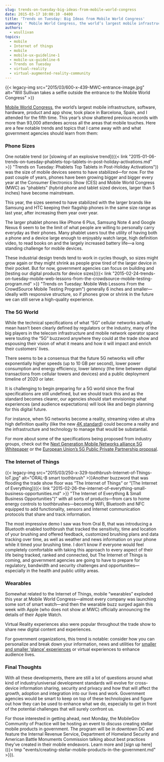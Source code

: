 ```yaml
---
slug: trends-on-tuesday-big-ideas-from-mobile-world-congress
date: 2015-03-17 10:00:10 -0400
title: 'Trends on Tuesday: Big Ideas from Mobile World Congress'
summary: ' Mobile World Congress, the world’s largest mobile infrastructure, software, hardware, product and app show, took place in Barcelona, Spain, and I attended for the fifth time. This year’s show shattered previous records with more than 93,000 attendees across'
authors:
  - wsullivan
topics:
  - mobile
  - Internet of things
  - mobile
  - mobile-ux-guideline-1
  - mobile-ux-guideline-6
  - Trends on Tuesday
  - virtual-reality
  - virtual-augmented-reality-community
---
```


{{< legacy-img src="2015/03/600-x-439-MWC-entrance-image.jpg" alt="Will Sullivan takes a selfie outside the entrance to the Mobile World Congress" >}}

[Mobile World Congress](http://mobileworldcongress.com/), the world’s largest mobile infrastructure, software, hardware, product and app show, took place in Barcelona, Spain, and I attended for the fifth time. This year’s show shattered previous records with more than 93,000 attendees across all the areas that mobile touches. Here are a few notable trends and topics that I came away with and what government agencies should learn from them:

### Phone Sizes

One notable trend (or [slowing of an explosive trend]({{< link "2015-01-06-trends-on-tuesday-phablets-top-tablets-in-post-holiday-activations.md" >}} "Trends on Tuesday: Phablets Top Tablets in Post-Holiday Activations")) was the size of mobile devices seems to have stabilized—for now. For the past couple of years, phones have been growing bigger and bigger every year at the Consumer Electronics Show (CES) and Mobile World Congress (MWC) as “phablets” (hybrid phone and tablet sized devices, larger than 5 inches) have become mainstream.

This year, the sizes seemed to have stabilized with the larger brands like Samsung and HTC keeping their flagship phones in the same size range as last year, after increasing them year over year.

The larger phablet phones like iPhone 6 Plus, Samsung Note 4 and Google Nexus 6 seem to be the limit of what people are willing to personally carry everyday as their phones. Many phablet users tout the utility of having both a phone and a device large enough to enjoyably watch large, high definition video, to read books on and the largely increased battery life—a long standing challenge for mobile devices.

These industrial design trends tend to work in cycles though, so sizes might grow again or they might shrink as people grow tired of the larger device in their pocket. But for now, government agencies can focus on building and [testing our digital products for device sizes]({{< link "2015-02-24-trends-on-tuesday-mobile-web-lessons-from-the-crowdsource-mobile-testing-program.md" >}} "Trends on Tuesday: Mobile Web Lessons From the CrowdSource Mobile Testing Program") generally 6 inches and smaller—ideally with responsive structure, so if phones grow or shrink in the future we can still serve a high-quality experience.

### The 5G World

While the technical specifications of what “5G” cellular networks actually mean hasn’t been clearly defined by regulators or the industry, many of the big players in the telecom infrastructure and mobile network operator space were touting the “5G” buzzword anywhere they could at the trade show and espousing their vision of what it means and how it will impact and enrich their customers&#8217; lives.

There seems to be a consensus that the future 5G networks will offer exponentially higher speeds (up to 10 GB per second), lower power consumption and energy efficiency, lower latency (the time between digital transactions from cellular towers and devices) and a public deployment timeline of 2020 or later.

It is challenging to begin preparing for a 5G world since the final specifications are still undefined, but we should track this and as the standard becomes clearer, our agencies should start envisioning what experiences (and audience expectations) will look like and begin planning for this digital future.

For instance, when 5G networks become a reality, streaming video at ultra high definition quality (like the new [4K standard](http://en.wikipedia.org/wiki/4K_resolution)) could become a reality and the infrastructure and technology to manage that would be substantial.

For more about some of the specifications being proposed from industry groups, check out the [Next Generation Mobile Networks alliance 5G Whitepaper](http://ngmn.org/fileadmin/ngmn/content/images/news/ngmn_news/NGMN_5G_White_Paper_V1_0.pdf) or the [European Union’s 5G Public Private Partnership proposal](http://5g-ppp.eu/wp-content/uploads/2015/02/5G-Vision-Brochure-v1.pdf).

### The Internet of Things

{{< legacy-img src="2015/03/250-x-329-toothbrush-Internet-of-Things-IoT.jpg" alt="ORAL-B smart toothbrush" >}}Another buzzword that was flooding the trade show floor was “The Internet of Things” or “[The Internet of Everything]({{< link "2015-02-26-the-internet-of-everything-small-business-opportunities.md" >}} "The Internet of Everything & Small Business Opportunities")” with all sorts of products—from cars to home energy controls to toothbrushes—becoming WiFi, Bluetooth and NFC equipped to add functionality, sensors and Internet communication protocols that share and track information.

The most impressive demo I saw was from Oral B, that was introducing a Bluetooth enabled toothbrush that tracked the sensitivity, time and location of your brushing and offered feedback, customized brushing plans and data tracking over time, as well as weather and news information on your phone while it timed your brushing time. I don’t know if everyone would feel completely comfortable with taking this approach to every aspect of their life being tracked, ranked and connected, but The Internet of Things is coming, and government agencies are going to have to prepare for regulatory, bandwidth and security challenges and opportunities—especially in the health and public utility areas.

### Wearables

Somewhat related to the Internet of Things, mobile “wearables” exploded this year at Mobile World Congress—almost every company was launching some sort of smart watch—and then the wearable buzz surged again this week with Apple (who does not show at MWC) officially announcing the details of their Apple Watch.

Virtual Reality experiences also were popular throughout the trade show to share new digital content and experiences.

For government organizations, this trend is notable: consider how you can personalize and break down your information, news and utilities for [smaller and smaller ‘glance’ experiences](http://www.niemanlab.org/2014/09/wearables-could-make-the-glance-a-new-subatomic-unit-of-news/) or virtual experiences to enhance audience lives.

### Final Thoughts

With all these developments, there are still a lot of questions around what kind of industry/universal development standards will evolve for cross-device information sharing, security and privacy and how that will affect the growth, adoption and integration into our lives and work. Government agencies would be smart to keep on top of these technologies and figure out how they can be used to enhance what we do, especially to get in front of the potential challenges that will surely confront us.

For those interested in getting ahead, next Monday, the MobileGov Community of Practice will be hosting an event to discuss creating stellar mobile products in government. The program will be in downtown DC and feature the Internal Revenue Service, Department of Homeland Security and American Battle Monuments Commission talking about best practices they&#8217;ve created in their mobile endeavors. Learn more and [sign up here]({{< tmp "events/creating-stellar-mobile-products-in-the-government.md" >}}).